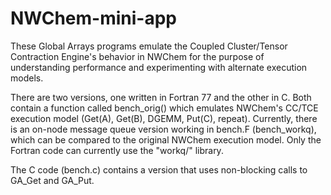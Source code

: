 NWChem-mini-app
===============

These Global Arrays programs emulate the Coupled Cluster/Tensor Contraction Engine's behavior in NWChem for the purpose of
understanding performance and experimenting with alternate execution models.

There are two versions, one written in Fortran 77 and the other in C.  Both contain a function called bench\_orig()
which emulates NWChem's CC/TCE execution model (Get(A), Get(B), DGEMM, Put(C), repeat).  Currently, there is an on-node 
message queue version working in bench.F (bench\_workq), which can be compared to the original NWChem execution model.
Only the Fortran code can currently use the "workq/" library.

The C code (bench.c) contains a version that uses non-blocking calls to GA\_Get and GA\_Put.  
